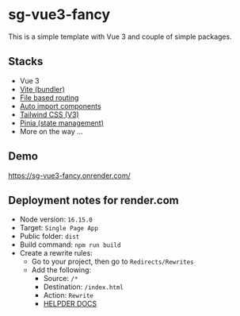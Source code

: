 # sg-vue3-fancy

This is a simple template with Vue 3 and couple of simple packages.

## Stacks

- Vue 3
- [Vite (bundler)](https://vitejs.dev/)
- [File based routing](https://github.com/hannoeru/vite-plugin-pages)
- [Auto import components](https://github.com/antfu/unplugin-vue-components)
- [Tailwind CSS (V3)](https://tailwindcss.com/)
- [Pinia (state management)](https://pinia.vuejs.org/)
- More on the way ...

## Demo

https://sg-vue3-fancy.onrender.com/

## Deployment notes for render.com

- Node version: `16.15.0`
- Target: `Single Page App`
- Public folder: `dist`
- Build command: `npm run build`
- Create a rewrite rules:
    - Go to your project, then go to `Redirects/Rewrites`
    - Add the following:
        - Source: `/*`
        - Destination: `/index.html`
        - Action: `Rewrite`
        - [HELPDER DOCS](https://dashboard.render.com/static/srv-ca8lkqvd17ccpsrnbfng/redirects)

